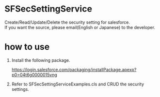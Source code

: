 # SFSecSettingService
Create/Read/Update/Delete the security setting for salesforce.<br>
If you want the source, please email(English or Japanese) to the developer.

# how to use
1. Install the following package.

    https://login.salesforce.com/packaging/installPackage.apexp?p0=04t6g0000015vng
    
2. Refer to SFSecSettingServiceExamples.cls and CRUD the security settings.
